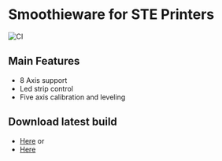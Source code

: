 # Smoothieware for STE Printers
![CI](https://github.com/stereotech/Stereotech-Firmware/workflows/CI/badge.svg)

## Main Features
* 8 Axis support
* Led strip control
* Five axis calibration and leveling

## Download latest build
* [Here](https://s3.eu-west-3.amazonaws.com/dev.stereotech.org/smoothieware/stable/smoothie-build.zip) or
* [Here](http://dev.stereotech.org/smoothieware/stable/smoothie-build.zip)
